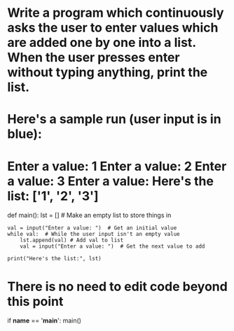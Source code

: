 # Write a program which continuously asks the user to enter values which are added one by one into a list. When the user presses enter without typing anything, print the list.

# Here's a sample run (user input is in blue):

# Enter a value: 1 Enter a value: 2 Enter a value: 3 Enter a value: Here's the list: ['1', '2', '3']

def main():
    lst = []  # Make an empty list to store things in

    val = input("Enter a value: ")  # Get an initial value
    while val:  # While the user input isn't an empty value
        lst.append(val) # Add val to list
        val = input("Enter a value: ")  # Get the next value to add

    print("Here's the list:", lst)


# There is no need to edit code beyond this point

if __name__ == '__main__':
    main()